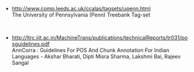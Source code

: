 - http://www.comp.leeds.ac.uk/ccalas/tagsets/upenn.html<br/>
  The University of Pennsylvania (Penn) Treebank Tag-set

<br/>

- http://ltrc.iiit.ac.in/MachineTrans/publications/technicalReports/tr031/posguidelines.pdf<br/>
  AnnCorra : Guidelines For POS And Chunk Annotation For Indian Languages - Akshar Bharati, Dipti Misra Sharma, Lakshmi Bai, Rajeev Sangal
